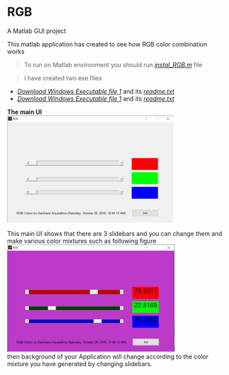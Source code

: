 # RGB
A Matlab GUI project 

This matlab application has created to see how RGB color combination works 

>To run on Matlab environment you should run [*instal_RGB.m*](https://github.com/DarshanaUOP/RGB/blob/master/install_RGB.m) file

>I have created two exe files

- [*Download Windows Executable file 1*](https://github.com/DarshanaUOP/RGB/blob/master/RGB/src/RGB.exe) and its [*readme.txt*](https://github.com/DarshanaUOP/RGB/blob/master/RGB/src/readme.txt)
- [*Download Windows Executable file 1*](https://github.com/DarshanaUOP/RGB/blob/master/Untitled2/src/Untitled2.exe) and its [*readme.txt*](https://github.com/DarshanaUOP/RGB/blob/master/Untitled2/src/readme.txt)

**The main UI**  <br>
<img src = "images/RGB UI.JPG" height = 250> 

This main UI shows that there are 3 slidebars and you can change them and make various color mixtures such as following figure <br>
<img src = "images/RGB UI 2.JPG" height = 250> <br>
then background of your Application will change according to the color mixture you have generated by changing slidebars.


